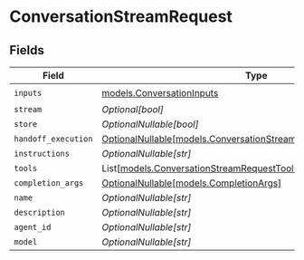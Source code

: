# ConversationStreamRequest


## Fields

| Field                                                                                                                        | Type                                                                                                                         | Required                                                                                                                     | Description                                                                                                                  |
| ---------------------------------------------------------------------------------------------------------------------------- | ---------------------------------------------------------------------------------------------------------------------------- | ---------------------------------------------------------------------------------------------------------------------------- | ---------------------------------------------------------------------------------------------------------------------------- |
| `inputs`                                                                                                                     | [models.ConversationInputs](../models/conversationinputs.md)                                                                 | :heavy_check_mark:                                                                                                           | N/A                                                                                                                          |
| `stream`                                                                                                                     | *Optional[bool]*                                                                                                             | :heavy_minus_sign:                                                                                                           | N/A                                                                                                                          |
| `store`                                                                                                                      | *OptionalNullable[bool]*                                                                                                     | :heavy_minus_sign:                                                                                                           | N/A                                                                                                                          |
| `handoff_execution`                                                                                                          | [OptionalNullable[models.ConversationStreamRequestHandoffExecution]](../models/conversationstreamrequesthandoffexecution.md) | :heavy_minus_sign:                                                                                                           | N/A                                                                                                                          |
| `instructions`                                                                                                               | *OptionalNullable[str]*                                                                                                      | :heavy_minus_sign:                                                                                                           | N/A                                                                                                                          |
| `tools`                                                                                                                      | List[[models.ConversationStreamRequestTools](../models/conversationstreamrequesttools.md)]                                   | :heavy_minus_sign:                                                                                                           | N/A                                                                                                                          |
| `completion_args`                                                                                                            | [OptionalNullable[models.CompletionArgs]](../models/completionargs.md)                                                       | :heavy_minus_sign:                                                                                                           | N/A                                                                                                                          |
| `name`                                                                                                                       | *OptionalNullable[str]*                                                                                                      | :heavy_minus_sign:                                                                                                           | N/A                                                                                                                          |
| `description`                                                                                                                | *OptionalNullable[str]*                                                                                                      | :heavy_minus_sign:                                                                                                           | N/A                                                                                                                          |
| `agent_id`                                                                                                                   | *OptionalNullable[str]*                                                                                                      | :heavy_minus_sign:                                                                                                           | N/A                                                                                                                          |
| `model`                                                                                                                      | *OptionalNullable[str]*                                                                                                      | :heavy_minus_sign:                                                                                                           | N/A                                                                                                                          |